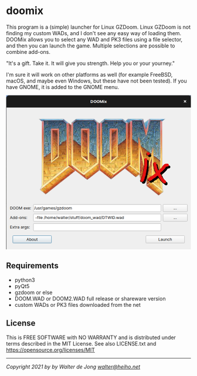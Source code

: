 doomix
======

This program is a (simple) launcher for Linux GZDoom.
Linux GZDoom is not finding my custom WADs, and I don't see any easy way of
loading them. DOOMix allows you to select any WAD and PK3 files using
a file selector, and then you can launch the game. Multiple selections
are possible to combine add-ons.

"It's a gift. Take it. It will give you strength. Help you or your yourney."

I'm sure it will work on other platforms as well (for example FreeBSD,
macOS, and maybe even Windows, but these have not been tested).
If you have GNOME, it is added to the GNOME menu.


![screenshot](/devdata/screenshot.png?raw=true "screenshot")


Requirements
------------

* python3
* pyQt5
* gzdoom or else
* DOOM.WAD or DOOM2.WAD full release or shareware version
* custom WADs or PK3 files downloaded from the net


License
-------

This is FREE SOFTWARE with NO WARRANTY and is distributed under terms described in the MIT License.
See also LICENSE.txt and https://opensource.org/licenses/MIT

- - - 
_Copyright 2021 by by Walter de Jong <walter@heiho.net>_

